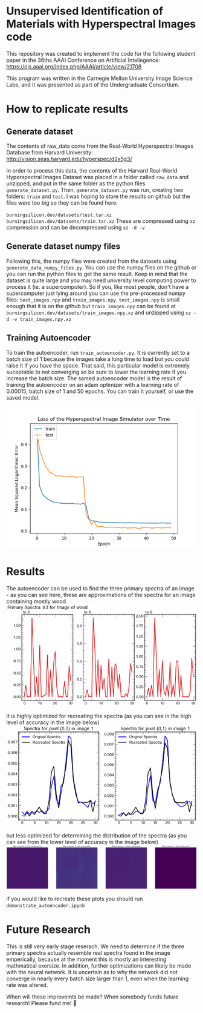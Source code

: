 # Unsupervised Identification of Materials with Hyperspectral Images code
This repository was created to implement the code for the following student paper in the 36ths AAAI Conference on Artificial Intellegence:
https://ojs.aaai.org/index.php/AAAI/article/view/21708

This program was written in the Carnegie Mellon University Image Science Labs, and it was presented as part of the Undergraduate Consortium.

# How to replicate results
## Generate dataset
The contents of raw_data come from the Real-World Hyperspectral Images Database from Harvard University: http://vision.seas.harvard.edu/hyperspec/d2x5g3/

In order to process this data, the contents of the Harvard Real-World Hyperspectral Images Dataset was placed in a folder called `raw_data` and unzipped, and put in the same folder as the python files `generate_dataset.py`. Then, `generate_dataset.py` was run, creating two folders: `train` and `test`. I was hoping to store the results on github but the files were too big so they can be found here:

`burningsilicon.dev/datasets/test.tar.xz`
`burningsilicon.dev/datasets/train.tar.xz`
These are compressed using `xz` compression and can be decompressed using `xz -d -v`

## Generate dataset numpy files
Following this, the numpy files were created from the datasets using `generate_data_numpy_files.py`. You can use the numpy files on the github or you can run the python files to get the same result. Keep in mind that the dataset is quite large and you may need university level computing power to process it (ie. a supercomputer). So if you, like most people, don't have a supercomputer just lying around you can use the pre-processed numpy files: `test_images.npy` and `train_images.npy`. `test_images.npy` is small enough that it is on the github but `train_images.npy` can be found at `burningsilicon.dev/datasets/train_images.npy.xz` and unzipped using `xz -d -v train_images.npy.xz`

## Training Autoencoder
To train the autoencoder, run `train_autoencoder.py`. It is currently set to a batch size of 1 because the images take a long time to load but you could raise it if you have the space. That said, this particular model is extremely suceptable to not converging so be sure to lower the learning rate if you increase the batch size. The samed autoencoder model is the result of training the autoencoder on an adam optimizer with a learning rate of 0.00015, batch size of 1 and 50 epochs. You can train it yourself, or use the saved model. 

![training_curve](images/training.png)


# Results
The autoencoder can be used to find the three primary spectra of an image - as you can see here, these are approximations of the spectra for an image containing mostly wood
![primary_spectra](images/primary_spectra.png)

It is highly optimized for recreating the spectra (as you can see in the high level of accuracy in the image below)
![spectra_reconstruction](images/spectra_reconstruction.png)


but less optimized for determining the distribution of the spectra (as you can see from the lower level of accuracy in the image below)
![distribution_reconstruction](images/distribution_reconstruction.png)

if you would like to recreate these plots you should run `demonstrate_autoencoder.ipynb`

# Future Research
This is still very early stage reserach. We need to determine if the three primary spectra actually resemble real spectra found in the image emperically, because at the moment this is mostly an interesting mathmatical exersize. In addition, further optimizations can likely be made with the neural network. It is uncertain as to why the network did not converge in nearly every batch size larger than 1, even when the learning rate was altered. 

When will these improvemts be made? When somebody funds future research! Please fund me! 🙏
